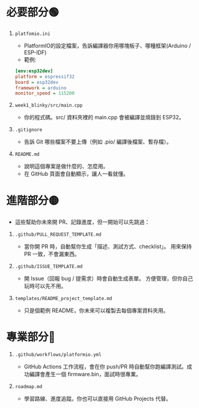 # 必要部分🟢

1. ```platfomio.ini```

   - PlatformIO的設定檔案，告訴編譯器你用哪塊板子、哪種框架(Arduino / ESP-IDF)
   - 範例:

    ```ini
    [env:esp32dev]
    platform = espressif32
    board = esp32dev
    framework = arduino
    monitor_speed = 115200
    ```

2. ```week1_blinky/src/main.cpp```

   - 你的程式碼。src/ 資料夾裡的 main.cpp 會被編譯並燒錄到 ESP32。

3. ```.gitignore```

   - 告訴 Git 哪些檔案不要上傳（例如 .pio/ 編譯後檔案、暫存檔）。

4. ```README.md```

   - 說明這個專案是做什麼的、怎麼用。
   - 在 GitHub 頁面會自動顯示，讓人一看就懂。


# 進階部分🟡

   - 這些幫助你未來開 PR、記錄進度，但一開始可以先跳過：

1. ```.github/PULL_REQUEST_TEMPLATE.md```

   - 當你開 PR 時，自動幫你生成「描述、測試方式、checklist」。
用來保持 PR 一致，不會漏東西。

2. ```.github/ISSUE_TEMPLATE.md```

   - 開 Issue（回報 bug / 提需求）時會自動生成表單。
方便管理，但你自己玩時可以先不用。

3. ```templates/README_project_template.md```

   - 只是個範例 README，你未來可以複製去每個專案資料夾用。


# 專業部分🔵


1. ```.github/workflows/platformio.yml```

   - GitHub Actions 工作流程，會在你 push/PR 時自動幫你跑編譯測試。成功編譯會產生一個 firmware.bin，面試時很專業。

2. ```roadmap.md```

   - 學習路線、進度追蹤。你也可以直接用 GitHub Projects 代替。